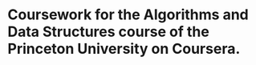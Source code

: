 # Coursework for the Algorithms and Data Structures course of the Princeton University on Coursera.
